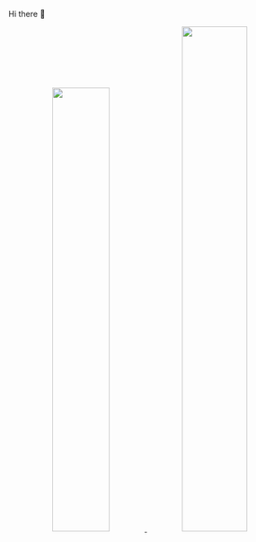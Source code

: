 Hi there 👋

<div align="center">
  <a href="https://github.com/rubensrocha9">
  <img height="45%" src="https://github-readme-stats.vercel.app/api?username=rubensrocha9&show_icons=true&theme=tokyonight&include_all_commits=true&count_private=true"/>
  <img height="48%" src="https://github-readme-stats.vercel.app/api/top-langs/?username=rubensrocha9&layout=compact&langs_count=7&theme=tokyonight"/>
</div>
